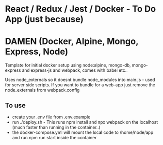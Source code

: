 # React / Redux / Jest / Docker - To Do App (just because)

# DAMEN (Docker, Alpine, Mongo, Express, Node)

Template for initial docker setup using node:alpine, mongo-db, mongo-express and express-js and webpack, comes with babel etc..

Uses node_externals so it doesnt bundle node_modules into main.js - used for server side scripts. If you want to bundle for a web-app just remove the node_externals from webpack.config

## To use
- create your .env file from .env.example
- run ./deploy.sh - This runs npm install and npx webpack on the localhost (much faster than running in the container..)
- the docker-compose.yml will mount the local code to /home/node/app and run npm run start inside the container